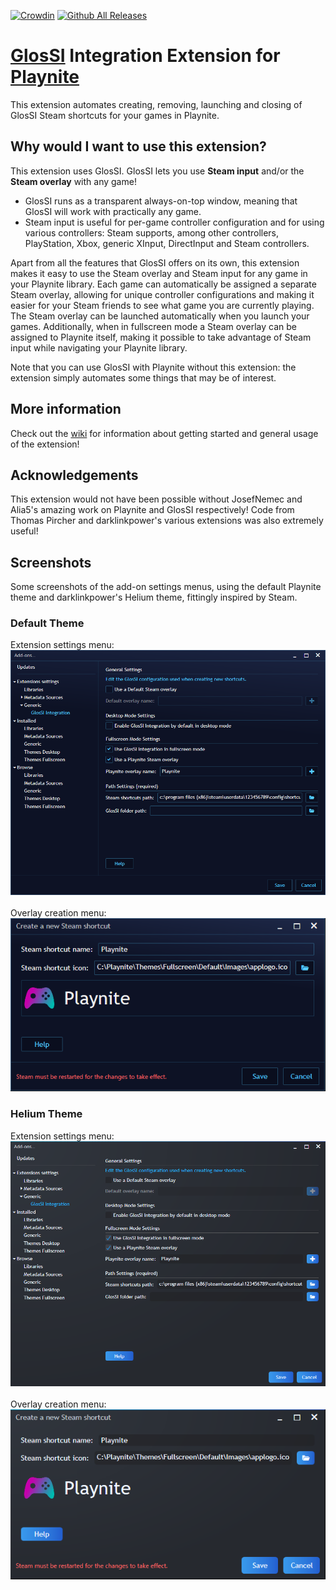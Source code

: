 [![Crowdin](https://badges.crowdin.net/glossi-integration-playnite/localized.svg)](https://crowdin.com/project/glossi-integration-playnite)
[![Github All Releases](https://img.shields.io/github/downloads/LemmusLemmus/GlosSI-Integration-Playnite/total.svg)](https://playnite.link/addons.html#GlosSIIntegration_6b0297da-75e5-4330-bb2d-b64bff22c315)
# [GlosSI](https://glossi.flatspot.pictures/) Integration Extension for [Playnite](https://playnite.link/)
This extension automates creating, removing, launching and closing of GlosSI Steam shortcuts for your games in Playnite.

## Why would I want to use this extension?
This extension uses GlosSI. GlosSI lets you use **Steam input** and/or the **Steam overlay** with any game!
- GlosSI runs as a transparent always-on-top window, meaning that GlosSI will work with practically any game.
- Steam input is useful for per-game controller configuration and for using various controllers: Steam supports, among other controllers, PlayStation, Xbox, generic XInput, DirectInput and Steam controllers.

Apart from all the features that GlosSI offers on its own, this extension makes it easy to use the Steam overlay and Steam input for any game in your Playnite library. Each game can automatically be assigned a separate Steam overlay, allowing for unique controller configurations and making it easier for your Steam friends to see what game you are currently playing. The Steam overlay can be launched automatically when you launch your games. Additionally, when in fullscreen mode a Steam overlay can be assigned to Playnite itself, making it possible to take advantage of Steam input while navigating your Playnite library.

Note that you can use GlosSI with Playnite without this extension: the extension simply automates some things that may be of interest.

## More information
Check out the [wiki](https://github.com/LemmusLemmus/GlosSI-Integration-Playnite/wiki) for information about getting started and general usage of the extension!

## Acknowledgements
This extension would not have been possible without JosefNemec and Alia5's amazing work on Playnite and GlosSI respectively! Code from Thomas Pircher and darklinkpower's various extensions was also extremely useful!

## Screenshots
Some screenshots of the add-on settings menus, using the default Playnite theme and darklinkpower's Helium theme, fittingly inspired by Steam.
### Default Theme
Extension settings menu:<br>
![Screenshot](Screenshots/AddonSettingsDefault.png)
<br><br>Overlay creation menu:<br>
![Screenshot](Screenshots/OverlayShortcutCreationDefault.png)
### Helium Theme
Extension settings menu:<br>
![Screenshot](Screenshots/AddonSettingsHelium.png)
<br><br>Overlay creation menu:<br>
![Screenshot](Screenshots/OverlayShortcutCreationHelium.png)
